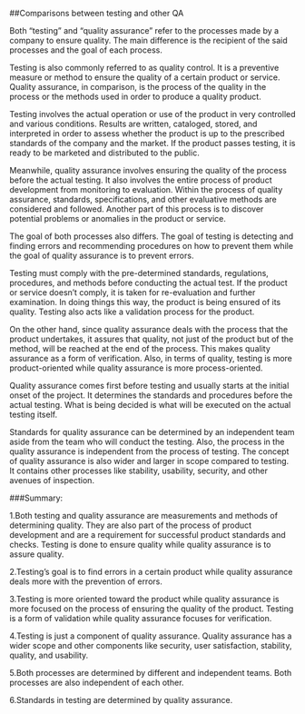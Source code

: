 ##Comparisons between testing and other QA

Both “testing” and “quality assurance” refer to the processes made by a company to ensure quality. The main difference is the recipient of the said processes and the goal of each process.

Testing is also commonly referred to as quality control. It is a preventive measure or method to ensure the quality of a certain product or service. Quality assurance, in comparison, is the process of the quality in the process or the methods used in order to produce a quality product.

Testing involves the actual operation or use of the product in very controlled and various conditions. Results are written, cataloged, stored, and interpreted in order to assess whether the product is up to the prescribed standards of the company and the market. If the product passes testing, it is ready to be marketed and distributed to the public.

Meanwhile, quality assurance involves ensuring the quality of the process before the actual testing. It also involves the entire process of product development from monitoring to evaluation. Within the process of quality assurance, standards, specifications, and other evaluative methods are considered and followed. Another part of this process is to discover potential problems or anomalies in the product or service.

The goal of both processes also differs. The goal of testing is detecting and finding errors and recommending procedures on how to prevent them while the goal of quality assurance is to prevent errors.

Testing must comply with the pre-determined standards, regulations, procedures, and methods before conducting the actual test. If the product or service doesn’t comply, it is taken for re-evaluation and further examination. In doing things this way, the product is being ensured of its quality. Testing also acts like a validation process for the product.

On the other hand, since quality assurance deals with the process that the product undertakes, it assures that quality, not just of the product but of the method, will be reached at the end of the process. This makes quality assurance as a form of verification. Also, in terms of quality, testing is more product-oriented while quality assurance is more process-oriented.

Quality assurance comes first before testing and usually starts at the initial onset of the project. It determines the standards and procedures before the actual testing. What is being decided is what will be executed on the actual testing itself.

Standards for quality assurance can be determined by an independent team aside from the team who will conduct the testing. Also, the process in the quality assurance is independent from the process of testing. The concept of quality assurance is also wider and larger in scope compared to testing. It contains other processes like stability, usability, security, and other avenues of inspection.

###Summary:

1.Both testing and quality assurance are measurements and methods of determining quality. They are also part of the process of product development and are a requirement for successful product standards and checks. Testing is done to ensure quality while quality assurance is to assure quality.

2.Testing’s goal is to find errors in a certain product while quality assurance deals more with the prevention of errors.

3.Testing is more oriented toward the product while quality assurance is more focused on the process of ensuring the quality of the product. Testing is a form of validation while quality assurance focuses for verification.

4.Testing is just a component of quality assurance. Quality assurance has a wider scope and other components like security, user satisfaction, stability, quality, and usability.

5.Both processes are determined by different and independent teams. Both processes are also independent of each other.

6.Standards in testing are determined by quality assurance.
